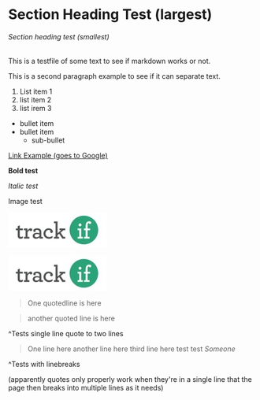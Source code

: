 # Section Heading Test (largest)

###### Section heading test (smallest)

This is a testfile of some text to see if markdown works or not.

This is a second paragraph example to see if it can separate text.

1. List item 1
2. list item 2
3. list irem 3

* bullet item
* bullet item
	* sub-bullet

[Link Example (goes to Google)](https://google.com/ "Goes to Google!")

**Bold test**

*Italic test*

Image test

![markdown syntax](images/trackiflogo.jpg)

<img src="images/trackiflogo.jpg" alt="traditional img tag syntax" />

> One quotedline is here
 
> another quoted line is here

^Tests single line quote to two lines

> One line here
> another line here
> third line here
> test test <cite>Someone</cite>

^Tests with linebreaks

(apparently quotes only properly work when they're in a single line that the page then breaks into multiple lines as it needs)